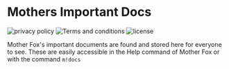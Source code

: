 # Mothers Important Docs
![privacy policy](https://img.shields.io/badge/Privacy_Policy-red)
![Terms and conditions](https://img.shields.io/badge/Terms_and_Conditions-blue)
![license](https://img.shields.io/badge/License-yellow)

Mother Fox's important documents are found and stored here for everyone to see. These are easily accessible in the Help command of Mother Fox or with the command `m!docs`
